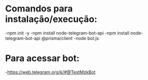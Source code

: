 # Comandos para instalação/execução:
-npm init -y
-npm install node-telegram-bot-api
-npm install node-telegram-bot-api @prisma/client
-node bot.js
# Para acessar bot:
-https://web.telegram.org/k/#@TestMzkBot
